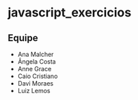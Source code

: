 # javascript_exercicios

## Equipe
- Ana Malcher
- Ângela Costa
- Anne Grace
- Caio Cristiano
- Davi Moraes
- Luiz Lemos
